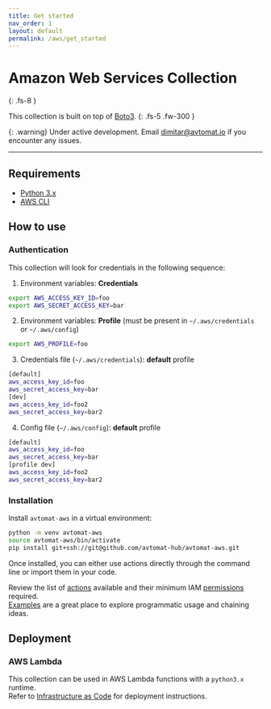 ```yaml
---
title: Get started
nav_order: 1
layout: default
permalink: /aws/get_started
---
```


# Amazon Web Services Collection
{: .fs-8 }

This collection is built on top of <a href="https://boto3.amazonaws.com/v1/documentation/api/latest/index.html" target="_blank">Boto3</a>.
{: .fs-5 .fw-300 }

{: .warning}
Under active development. Email [dimitar@avtomat.io](mailto:dimitar@avtomat.io) if you encounter any issues.

---

## Requirements

- <a href="https://www.python.org/downloads/" target="_blank">Python 3.x</a>
- <a href="https://docs.aws.amazon.com/cli/latest/userguide/cli-chap-getting-started.html" target="_blank">AWS CLI</a>


## How to use


### Authentication
This collection will look for credentials in the following sequence:

1. Environment variables: **Credentials**
```bash
export AWS_ACCESS_KEY_ID=foo
export AWS_SECRET_ACCESS_KEY=bar
```
2. Environment variables: **Profile** (must be present in `~/.aws/credentials` or `~/.aws/config`)
```bash
export AWS_PROFILE=foo
```
3. Credentials file (`~/.aws/credentials`): **default** profile
```bash
[default]
aws_access_key_id=foo
aws_secret_access_key=bar
[dev]
aws_access_key_id=foo2
aws_secret_access_key=bar2
```
4. Config file (`~/.aws/config`): **default** profile
```bash
[default]
aws_access_key_id=foo
aws_secret_access_key=bar
[profile dev]
aws_access_key_id=foo2
aws_secret_access_key=bar2
```

### Installation

Install `avtomat-aws` in a virtual environment:

```bash
python -m venv avtomat-aws
source avtomat-aws/bin/activate
pip install git+ssh://git@github.com/avtomat-hub/avtomat-aws.git
```

Once installed, you can either use actions directly through the command line or import them in your code.

Review the list of [actions](/aws/actions) available and their minimum IAM [permissions](/aws/permissions) required.<br/>
[Examples](/aws/examples) are a great place to explore programmatic usage and chaining ideas.

## Deployment

### AWS Lambda
This collection can be used in AWS Lambda functions with a `python3.x` runtime.<br/>
Refer to [Infrastructure as Code](/aws/iac) for deployment instructions.
